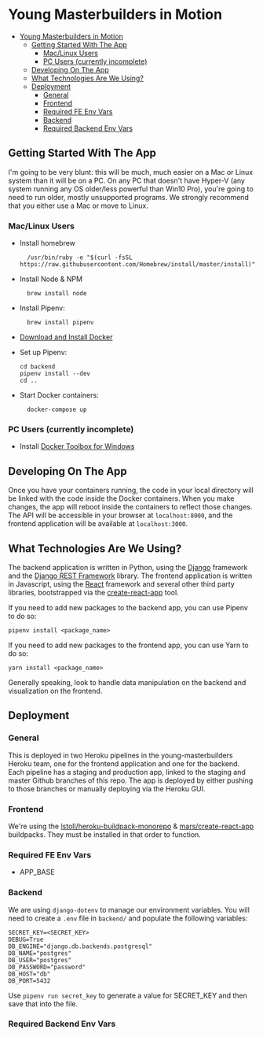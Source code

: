 # Young Masterbuilders in Motion

- [Young Masterbuilders in Motion](#young-masterbuilders-in-motion)
  - [Getting Started With The App](#getting-started-with-the-app)
    - [Mac/Linux Users](#maclinux-users)
    - [PC Users (currently incomplete)](#pc-users-currently-incomplete)
  - [Developing On The App](#developing-on-the-app)
  - [What Technologies Are We Using?](#what-technologies-are-we-using)
  - [Deployment](#deployment)
    - [General](#general)
    - [Frontend](#frontend)
    - [Required FE Env Vars](#required-fe-env-vars)
    - [Backend](#backend)
    - [Required Backend Env Vars](#required-backend-env-vars)

## Getting Started With The App

I'm going to be very blunt: this will be much, much easier on a Mac or Linux system than it will be on a PC. On any PC that doesn't have Hyper-V (any system running any OS older/less powerful than Win10 Pro), you're going to need to run older, mostly unsupported programs. We strongly recommend that you either use a Mac or move to Linux.

### Mac/Linux Users
- Install homebrew

        /usr/bin/ruby -e "$(curl -fsSL https://raw.githubusercontent.com/Homebrew/install/master/install)"

- Install Node & NPM

        brew install node

- Install Pipenv: 
  
        brew install pipenv

- [Download and Install Docker](https://download.docker.com/mac/stable/Docker.dmg)
- Set up Pipenv:
    ```
    cd backend
    pipenv install --dev
    cd ..
    ```
- Start Docker containers: 

        docker-compose up

### PC Users (currently incomplete)

- Install [Docker Toolbox for Windows](https://docs.docker.com/toolbox/overview/)

## Developing On The App
Once you have your containers running, the code in your local directory will be linked with the code inside the Docker containers. When you make changes, the app will reboot inside the containers to reflect those changes. The API will be accessible in your browser at `localhost:8000`, and the frontend application will be available at `localhost:3000`.

## What Technologies Are We Using?
The backend application is written in Python, using the [Django](https://www.djangoproject.com/) framework and the [Django REST Framework](https://www.django-rest-framework.org/) library. The frontend application is written in Javascript, using the [React](https://reactjs.org/) framework and several other third party libraries, bootstrapped via the [create-react-app](https://github.com/facebook/create-react-app) tool.

If you need to add new packages to the backend app, you can use Pipenv to do so:

    pipenv install <package_name>

If you need to add new packages to the frontend app, you can use Yarn to do so:

    yarn install <package_name>

Generally speaking, look to handle data manipulation on the backend and visualization on the frontend.

## Deployment

### General

This is deployed in two Heroku pipelines in the young-masterbuilders Heroku team, one for the frontend application and one for the backend. Each pipeline has a staging and production app, linked to the staging and master Github branches of this repo. The app is deployed by either pushing to those branches or manually deploying via the Heroku GUI.

### Frontend
We're using the [lstoll/heroku-buildpack-monorepo](https://github.com/lstoll/heroku-buildpack-monorepo) & [mars/create-react-app](https://github.com/mars/create-react-app-buildpack) buildpacks. They must be installed in that order to function.

### Required FE Env Vars
- APP_BASE

### Backend

We are using `django-dotenv` to manage our environment variables. You will need to create a `.env` file in `backend/` and populate the following variables:

    SECRET_KEY=<SECRET_KEY>
    DEBUG=True
    DB_ENGINE="django.db.backends.postgresql"
    DB_NAME="postgres"
    DB_USER="postgres"
    DB_PASSWORD="password"
    DB_HOST="db"
    DB_PORT=5432

Use `pipenv run secret_key` to generate a value for SECRET_KEY and then save that into the file.

### Required Backend Env Vars